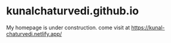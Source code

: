# kunalchaturvedi.github.io
My homepage is under construction. come visit at https://kunal-chaturvedi.netlify.app/
